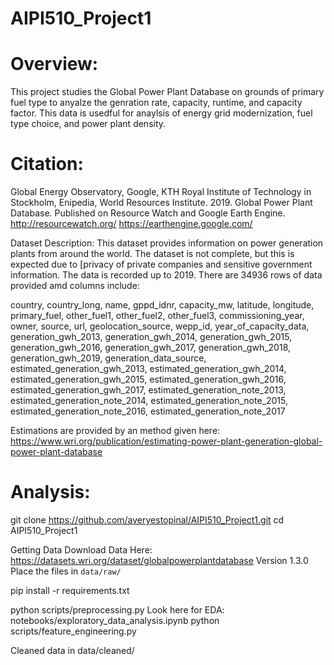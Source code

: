 # AIPI510_Project1

# Overview:
This project studies the Global Power Plant Database on grounds of primary fuel type to anyalze the genration rate, capacity, runtime, and capacity factor. This data is usedful for anaylsis of energy grid modernization, fuel type choice, and power plant density.

# Citation: 
Global Energy Observatory, Google, KTH Royal Institute of Technology in Stockholm, Enipedia, World Resources Institute. 2019. Global Power Plant Database. Published on Resource Watch and Google Earth Engine. http://resourcewatch.org/ https://earthengine.google.com/  

Dataset Description:
This dataset provides information on power generation plants from around the world. The dataset is not complete, but this is expected due to [privacy of private companies and sensitive government information. The data is recorded up to 2019. There are 34936 rows of data provided amd columns include: 

country, country_long, name, gppd_idnr, capacity_mw, latitude, longitude, primary_fuel, other_fuel1, other_fuel2, other_fuel3, commissioning_year, owner, source, url, geolocation_source, wepp_id, year_of_capacity_data, generation_gwh_2013, generation_gwh_2014, generation_gwh_2015, generation_gwh_2016, generation_gwh_2017, generation_gwh_2018, generation_gwh_2019, generation_data_source, estimated_generation_gwh_2013, estimated_generation_gwh_2014, estimated_generation_gwh_2015, estimated_generation_gwh_2016, estimated_generation_gwh_2017, estimated_generation_note_2013, estimated_generation_note_2014, estimated_generation_note_2015, estimated_generation_note_2016, estimated_generation_note_2017

Estimations are provided by an method given here: https://www.wri.org/publication/estimating-power-plant-generation-global-power-plant-database


# Analysis:

git clone https://github.com/averyestopinal/AIPI510_Project1.git
cd AIPI510_Project1

Getting Data 
    Download Data Here: https://datasets.wri.org/dataset/globalpowerplantdatabase
    Version 1.3.0
    Place the files in `data/raw/`

pip install -r requirements.txt

python scripts/preprocessing.py
Look here for EDA: notebooks/exploratory_data_analysis.ipynb
python scripts/feature_engineering.py

Cleaned data in data/cleaned/
